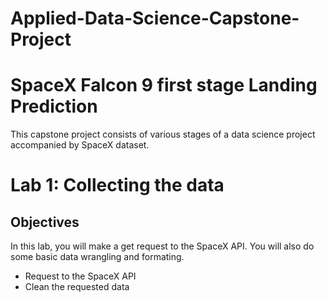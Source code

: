 # Applied-Data-Science-Capstone-Project
# **SpaceX  Falcon 9 first stage Landing Prediction**
This capstone project consists of various stages of a data science project accompanied by SpaceX dataset.

# Lab 1: Collecting the data
## Objectives
In this lab, you will make a get request to the SpaceX API. You will also do some basic data wrangling and formating. 

- Request to the SpaceX API
- Clean the requested data
